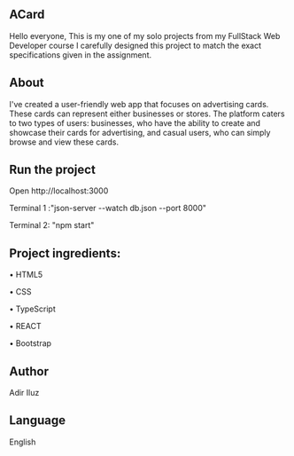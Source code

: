 ## ACard
Hello everyone, This is my one of my solo projects from my FullStack Web Developer course 
I carefully designed this project to match the exact specifications given in the assignment.

## About
I've created a user-friendly web app that focuses on advertising cards. These cards can represent either businesses or stores. The platform caters to two types of users: businesses, who have the ability to create and showcase their cards for advertising, and casual users, who can simply browse and view these cards.

## Run the project
Open http://localhost:3000

Terminal 1 :"json-server --watch db.json --port 8000"

Terminal 2: "npm start"

## Project ingredients: 
• HTML5

• CSS

• TypeScript

• REACT

• Bootstrap

## Author
Adir Iluz

## Language
English

